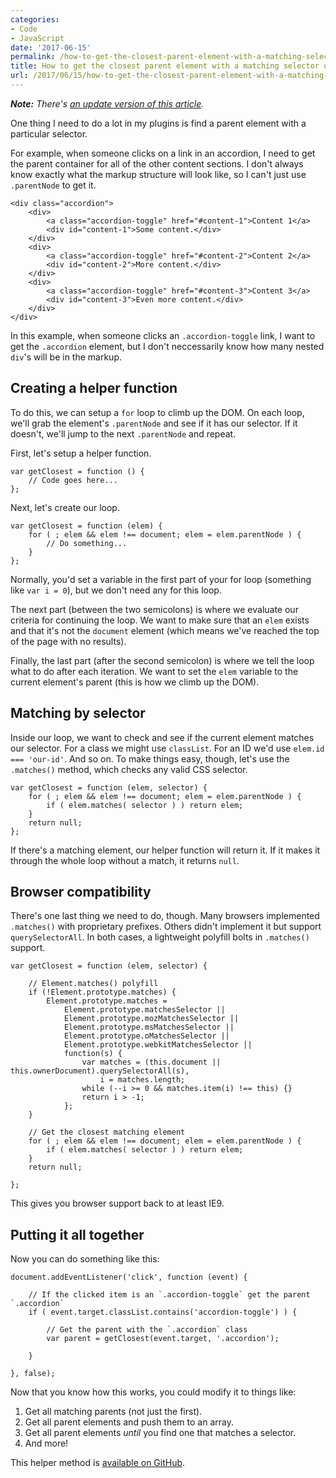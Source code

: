 ```yaml
---
categories:
- Code
- JavaScript
date: '2017-06-15'
permalink: /how-to-get-the-closest-parent-element-with-a-matching-selector-using-vanilla-javascript/
title: How to get the closest parent element with a matching selector using vanilla JavaScript
url: /2017/06/15/how-to-get-the-closest-parent-element-with-a-matching-selector-using-vanilla-javascript
---
```


***Note:*** *There's [an update version of this article](https://gomakethings.com/a-native-vanilla-javascript-way-to-get-the-closest-matching-parent-element/).*

One thing I need to do a lot in my plugins is find a parent element with a particular selector.

For example, when someone clicks on a link in an accordion, I need to get the parent container for all of the other content sections. I don't always know exactly what the markup structure will look like, so I can't just use `.parentNode` to get it.

```lang-markup
<div class="accordion">
	<div>
		<a class="accordion-toggle" href="#content-1">Content 1</a>
		<div id="content-1">Some content.</div>
	</div>
	<div>
		<a class="accordion-toggle" href="#content-2">Content 2</a>
		<div id="content-2">More content.</div>
	</div>
	<div>
		<a class="accordion-toggle" href="#content-3">Content 3</a>
		<div id="content-3">Even more content.</div>
	</div>
</div>
```

In this example, when someone clicks an `.accordion-toggle` link, I want to get the `.accordion` element, but I don't neccessarily know how many nested `div`'s will be in the markup.

## Creating a helper function

To do this, we can setup a `for` loop to climb up the DOM. On each loop, we'll grab the element's `.parentNode` and see if it has our selector. If it doesn't, we'll jump to the next `.parentNode` and repeat.

First, let's setup a helper function.

```lang-javascript
var getClosest = function () {
	// Code goes here...
};
```

Next, let's create our loop.

```lang-javascript
var getClosest = function (elem) {
	for ( ; elem && elem !== document; elem = elem.parentNode ) {
		// Do something...
	}
};
```

Normally, you'd set a variable in the first part of your for loop (something like `var i = 0`), but we don't need any for this loop.

The next part (between the two semicolons) is where we evaluate our criteria for continuing the loop. We want to make sure that an `elem` exists and that it's not the `document` element (which means we've reached the top of the page with no results).

Finally, the last part (after the second semicolon) is where we tell the loop what to do after each iteration. We want to set the `elem` variable to the current element's parent (this is how we climb up the DOM).

## Matching by selector

Inside our loop, we want to check and see if the current element matches our selector. For a class we might use `classList`. For an ID we'd use `elem.id === 'our-id'`. And so on. To make things easy, though, let's use the `.matches()` method, which checks any valid CSS selector.

```lang-javascript
var getClosest = function (elem, selector) {
	for ( ; elem && elem !== document; elem = elem.parentNode ) {
		if ( elem.matches( selector ) ) return elem;
	}
	return null;
};
```

If there's a matching element, our helper function will return it. If it makes it through the whole loop without a match, it returns `null`.

## Browser compatibility

There's one last thing we need to do, though. Many browsers implemented `.matches()` with proprietary prefixes. Others didn't implement it but support `querySelectorAll`. In both cases, a lightweight polyfill bolts in `.matches()` support.

```lang-javascript
var getClosest = function (elem, selector) {

	// Element.matches() polyfill
	if (!Element.prototype.matches) {
	    Element.prototype.matches =
	        Element.prototype.matchesSelector ||
	        Element.prototype.mozMatchesSelector ||
	        Element.prototype.msMatchesSelector ||
	        Element.prototype.oMatchesSelector ||
	        Element.prototype.webkitMatchesSelector ||
	        function(s) {
	            var matches = (this.document || this.ownerDocument).querySelectorAll(s),
	                i = matches.length;
	            while (--i >= 0 && matches.item(i) !== this) {}
	            return i > -1;
	        };
	}

	// Get the closest matching element
	for ( ; elem && elem !== document; elem = elem.parentNode ) {
		if ( elem.matches( selector ) ) return elem;
	}
	return null;

};
```

This gives you browser support back to at least IE9.

## Putting it all together

Now you can do something like this:

```lang-javascript
document.addEventListener('click', function (event) {

	// If the clicked item is an `.accordion-toggle` get the parent `.accordion`
	if ( event.target.classList.contains('accordion-toggle') ) {

		// Get the parent with the `.accordion` class
		var parent = getClosest(event.target, '.accordion');

	}

}, false);
```

Now that you know how this works, you could modify it to things like:

1. Get all matching parents (not just the first).
2. Get all parent elements and push them to an array.
3. Get all parent elements *until* you find one that matches a selector.
4. And more!

This helper method is [available on GitHub](https://github.com/cferdinandi/getClosest).
